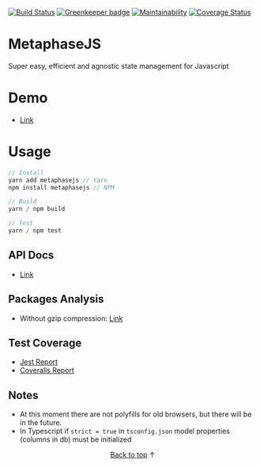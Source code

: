 [![Build Status](https://travis-ci.org/YagoLopez/metaphasejs.svg?branch=master)](https://travis-ci.org/YagoLopez/metaphasejs) [![Greenkeeper badge](https://badges.greenkeeper.io/YagoLopez/metaphasejs.svg)](https://greenkeeper.io/)
 [![Maintainability](https://api.codeclimate.com/v1/badges/c264e58f56102a22476c/maintainability)](https://codeclimate.com/github/YagoLopez/metaphasejs/maintainability) <!--[![Known Vulnerabilities](https://snyk.io/test/github/YagoLopez/metaphasejs/badge.svg?targetFile=package.json)](https://snyk.io/test/github/YagoLopez/metaphasejs?targetFile=package.json)--> [![Coverage Status](https://coveralls.io/repos/github/YagoLopez/metaphasejs/badge.svg?branch=master)](https://coveralls.io/github/YagoLopez/metaphasejs?branch=master) 
<!--![license](https://img.shields.io/github/license/mashape/apistatus.svg) [![Packages Analysis](https://img.shields.io/badge/packages-analysis-blue.svg)](analysis.html)-->

# MetaphaseJS

Super easy, efficient and agnostic state management for Javascript

# Demo

- [Link](https://github.com/YagoLopez/metaphasejs-react-demo)

# Usage

```javascript
// Install
yarn add metaphasejs // Yarn
npm install metaphasejs // NPM

// Build
yarn / npm build

// Test
yarn / npm test
```

## API Docs

- [Link](https://yagolopez.js.org/metaphasejs/docs/index.html)

## Packages Analysis

- Without gzip compression: [Link](https://yagolopez.js.org/metaphasejs/analysis.html)

## Test Coverage

- [Jest Report](https://yagolopez.js.org/metaphasejs/coverage/lcov-report/index.html)
- [Coveralls Report](https://coveralls.io/github/YagoLopez/metaphasejs)

## Notes

- At this moment there are not polyfills for old browsers, but there will be in the future.
- In Typescript if `strict = true` in `tsconfig.json` model properties (columns in db) must be initialized

<p align="center"><a href="#">Back to top</a> ↑</p>